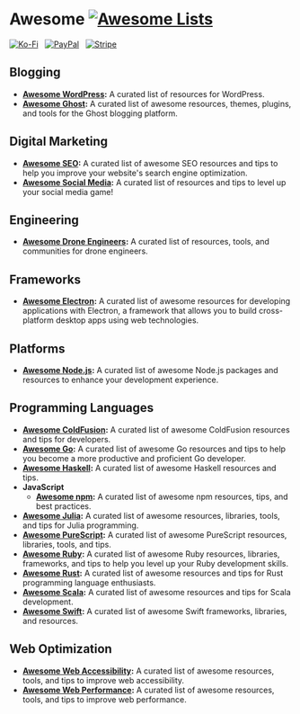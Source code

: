 # Awesome [![Awesome Lists](https://srv-cdn.himpfen.io/badges/awesome-lists/awesomelists-flat.svg)](https://github.com/brandonhimpfen/awesome)

[![Ko-Fi](https://srv-cdn.himpfen.io/badges/kofi/kofi-flat.svg)](https://tinyurl.com/d4xnrptz) &nbsp; [![PayPal](https://srv-cdn.himpfen.io/badges/paypal/paypal-flat.svg)](https://tinyurl.com/mr22naua) &nbsp; [![Stripe](https://srv-cdn.himpfen.io/badges/stripe/stripe-flat.svg)](https://tinyurl.com/e8ymxdw3)

## Blogging

* **[Awesome WordPress](https://github.com/brandonhimpfen/awesome-wordpress):** A curated list of resources for WordPress.
* **[Awesome Ghost](https://github.com/brandonhimpfen/awesome-ghost):** A curated list of awesome resources, themes, plugins, and tools for the Ghost blogging platform.

## Digital Marketing

* **[Awesome SEO](https://github.com/brandonhimpfen/awesome-seo):** A curated list of awesome SEO resources and tips to help you improve your website's search engine optimization.
* **[Awesome Social Media](https://github.com/brandonhimpfen/awesome-social-media):** A curated list of resources and tips to level up your social media game!

## Engineering

* **[Awesome Drone Engineers](https://github.com/brandonhimpfen/awesome-drone-engineers):** A curated list of resources, tools, and communities for drone engineers.

## Frameworks

* **[Awesome Electron](https://github.com/brandonhimpfen/awesome-electron):** A curated list of awesome resources for developing applications with Electron, a framework that allows you to build cross-platform desktop apps using web technologies.

## Platforms

* **[Awesome Node.js](https://github.com/brandonhimpfen/awesome-nodejs):** A curated list of awesome Node.js packages and resources to enhance your development experience.

## Programming Languages

* **[Awesome ColdFusion](https://github.com/brandonhimpfen/awesome-coldfusion):** A curated list of awesome ColdFusion resources and tips for developers.
* **[Awesome Go](https://github.com/brandonhimpfen/awesome-go):** A curated list of awesome Go resources and tips to help you become a more productive and proficient Go developer.
* **[Awesome Haskell](https://github.com/brandonhimpfen/awesome-haskell):** A curated list of awesome Haskell resources and tips.
* **JavaScript** 
  *  **[Awesome npm](https://github.com/brandonhimpfen/awesome-npm):** A curated list of awesome npm resources, tips, and best practices.
* **[Awesome Julia](https://github.com/brandonhimpfen/awesome-julia):** A curated list of awesome resources, libraries, tools, and tips for Julia programming.
* **[Awesome PureScript](https://github.com/brandonhimpfen/awesome-purescript):** A curated list of awesome PureScript resources, libraries, tools, and tips.
* **[Awesome Ruby](https://github.com/brandonhimpfen/awesome-ruby):** A curated list of awesome Ruby resources, libraries, frameworks, and tips to help you level up your Ruby development skills.
* **[Awesome Rust](https://github.com/brandonhimpfen/awesome-rust):** A curated list of awesome resources and tips for Rust programming language enthusiasts.
* **[Awesome Scala](https://github.com/brandonhimpfen/awesome-scala):** A curated list of awesome resources and tips for Scala development.
* **[Awesome Swift](https://github.com/brandonhimpfen/awesome-swift):** A curated list of awesome Swift frameworks, libraries, and resources.

## Web Optimization

* **[Awesome Web Accessibility](https://github.com/brandonhimpfen/awesome-web-accessibility):** A curated list of awesome resources, tools, and tips to improve web accessibility.
* **[Awesome Web Performance](https://github.com/brandonhimpfen/awesome-web-performance):** A curated list of awesome resources, tools, and tips to improve web performance.
